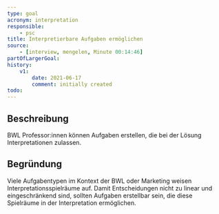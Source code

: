 ```yaml
---
type: goal
acronym: interpretation
responsible: 
    - psc
title: Interpretierbare Aufgaben ermöglichen
source:
    - [interview, mengelen, Minute 00:14:46]
partOfLargerGoal: 
history:
    v1:
        date: 2021-06-17
        comment: initially created
todo: 
---
```


## Beschreibung

BWL Professor:innen können Aufgaben erstellen, die bei der Lösung Interpretationen zulassen.

## Begründung

Viele Aufgabentypen im Kontext der BWL oder Marketing weisen Interpretationsspielräume auf.  Damit Entscheidungen nicht zu linear und eingeschränkend sind, sollten Aufgaben erstellbar sein, die diese Spielräume in der Interpretation ermöglichen.